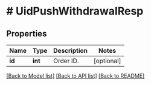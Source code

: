 # # UidPushWithdrawalResp

## Properties

Name | Type | Description | Notes
------------ | ------------- | ------------- | -------------
**id** | **int** | Order ID. | [optional] 

[[Back to Model list]](../../README.md#documentation-for-models) [[Back to API list]](../../README.md#documentation-for-api-endpoints) [[Back to README]](../../README.md)
